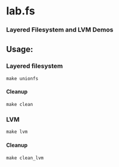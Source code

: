 # lab.fs
### Layered Filesystem and LVM Demos

## Usage:

### Layered filesystem
```
make unionfs
```

#### Cleanup
```
make clean
```

### LVM
```
make lvm
```

#### Cleanup
```
make clean_lvm
```

